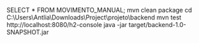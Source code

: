 SELECT \* FROM MOVIMENTO_MANUAL;
mvn clean package
cd C:\Users\Antlia\Downloads\Project\projeto\backend
mvn test
http://localhost:8080/h2-console
java -jar target/backend-1.0-SNAPSHOT.jar

